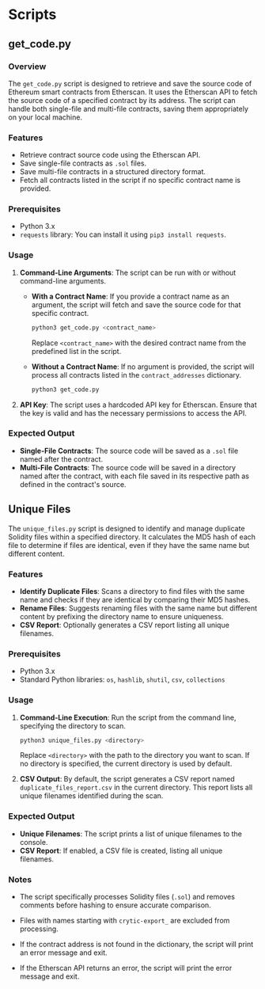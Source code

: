 # Scripts

## get_code.py

### Overview

The `get_code.py` script is designed to retrieve and save the source code of Ethereum smart contracts from Etherscan. It uses the Etherscan API to fetch the source code of a specified contract by its address. The script can handle both single-file and multi-file contracts, saving them appropriately on your local machine.

### Features

- Retrieve contract source code using the Etherscan API.
- Save single-file contracts as `.sol` files.
- Save multi-file contracts in a structured directory format.
- Fetch all contracts listed in the script if no specific contract name is provided.

### Prerequisites

- Python 3.x
- `requests` library: You can install it using `pip3 install requests`.

### Usage

1. **Command-Line Arguments**: The script can be run with or without command-line arguments.

   - **With a Contract Name**: If you provide a contract name as an argument, the script will fetch and save the source code for that specific contract.
     ```bash
     python3 get_code.py <contract_name>
     ```
     Replace `<contract_name>` with the desired contract name from the predefined list in the script.

   - **Without a Contract Name**: If no argument is provided, the script will process all contracts listed in the `contract_addresses` dictionary.
     ```bash
     python3 get_code.py
     ```

2. **API Key**: The script uses a hardcoded API key for Etherscan. Ensure that the key is valid and has the necessary permissions to access the API.

### Expected Output

- **Single-File Contracts**: The source code will be saved as a `.sol` file named after the contract.
- **Multi-File Contracts**: The source code will be saved in a directory named after the contract, with each file saved in its respective path as defined in the contract's source.

## Unique Files

The `unique_files.py` script is designed to identify and manage duplicate Solidity files within a specified directory. It calculates the MD5 hash of each file to determine if files are identical, even if they have the same name but different content.

### Features

- **Identify Duplicate Files**: Scans a directory to find files with the same name and checks if they are identical by comparing their MD5 hashes.
- **Rename Files**: Suggests renaming files with the same name but different content by prefixing the directory name to ensure uniqueness.
- **CSV Report**: Optionally generates a CSV report listing all unique filenames.

### Prerequisites

- Python 3.x
- Standard Python libraries: `os`, `hashlib`, `shutil`, `csv`, `collections`

### Usage

1. **Command-Line Execution**: Run the script from the command line, specifying the directory to scan.

   ```bash
   python3 unique_files.py <directory>
   ```

   Replace `<directory>` with the path to the directory you want to scan. If no directory is specified, the current directory is used by default.

2. **CSV Output**: By default, the script generates a CSV report named `duplicate_files_report.csv` in the current directory. This report lists all unique filenames identified during the scan.

### Expected Output

- **Unique Filenames**: The script prints a list of unique filenames to the console.
- **CSV Report**: If enabled, a CSV file is created, listing all unique filenames.

### Notes

- The script specifically processes Solidity files (`.sol`) and removes comments before hashing to ensure accurate comparison.
- Files with names starting with `crytic-export_` are excluded from processing.


- If the contract address is not found in the dictionary, the script will print an error message and exit.
- If the Etherscan API returns an error, the script will print the error message and exit.
